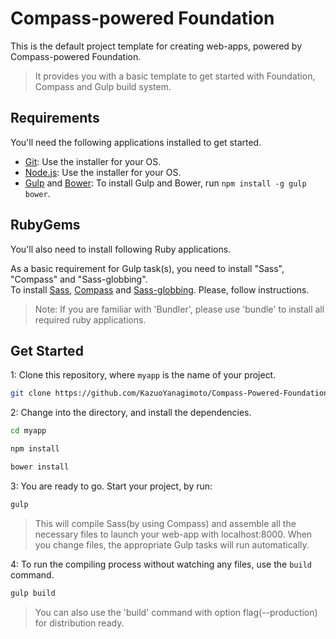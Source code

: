 # Compass-powered Foundation

This is the default project template for creating web-apps, powered by Compass-powered Foundation. 

> It provides you with a basic template to get started with Foundation, Compass and Gulp build system.

## Requirements

You'll need the following applications installed to get started.

  - [Git](http://git-scm.com/downloads): Use the installer for your OS.
  - [Node.js](http://nodejs.org): Use the installer for your OS.
  - [Gulp](http://gulpjs.com/) and [Bower](http://bower.io): To install Gulp and Bower, run `npm install -g gulp bower`.

## RubyGems

You'll also need to install following Ruby applications.

As a basic requirement for Gulp task(s), you need to install "Sass", "Compass" and "Sass-globbing".  
To install [Sass](http://sass-lang.com/install), [Compass](http://compass-style.org/install/) and [Sass-globbing](https://github.com/chriseppstein/sass-globbing/blob/master/README.markdown). Please, follow instructions.  
> Note: If you are familiar with 'Bundler', please use 'bundle' to install all required ruby applications.

## Get Started

1: Clone this repository, where `myapp` is the name of your project.

```bash
git clone https://github.com/KazuoYanagimoto/Compass-Powered-Foundation.git myapp
```

2: Change into the directory, and install the dependencies.

```bash
cd myapp
```

```bash
npm install
```

```bash
bower install
```

3: You are ready to go. Start your project, by run:

```bash
gulp
```

> This will compile Sass(by using Compass) and assemble all the necessary files to launch your web-app with localhost:8000. 
When you change files, the appropriate Gulp tasks will run automatically.

4: To run the compiling process without watching any files, use the `build` command.

```bash
gulp build
```

> You can also use the 'build' command with option flag(--production) for distribution ready.
